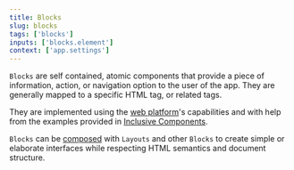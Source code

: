 ```yaml
---
title: Blocks
slug: blocks
tags: ['blocks']
inputs: ['blocks.element']
context: ['app.settings']
---
```


`Blocks` are self contained, atomic components that provide a piece of information, action, or navigation option to the user of the app. They are generally mapped to a specific HTML tag, or related tags.

They are implemented using the [web platform](https://developer.mozilla.org/en-US/docs/Web)'s capabilities and with help from the examples provided in [Inclusive Components](https://inclusive-components.design/).

`Blocks` can be [composed](https://cube.fyi/composition.html) with `Layouts` and other `Blocks` to create simple or elaborate interfaces while respecting HTML semantics and document structure.
